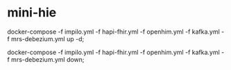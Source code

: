 # mini-hie


docker-compose -f impilo.yml -f hapi-fhir.yml  -f openhim.yml -f kafka.yml -f mrs-debezium.yml up -d;

docker-compose -f impilo.yml -f hapi-fhir.yml  -f openhim.yml -f kafka.yml -f mrs-debezium.yml down;